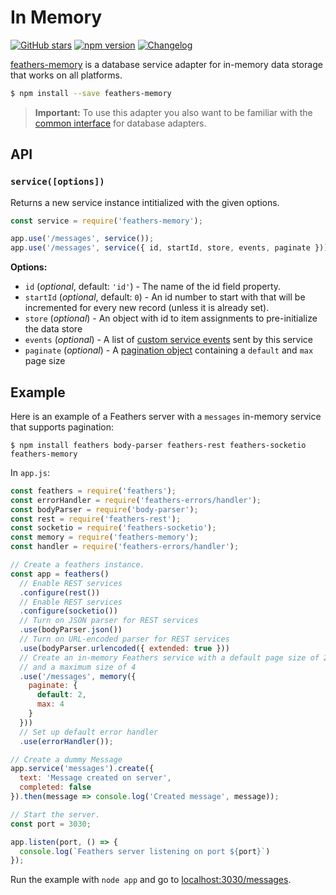 # In Memory

[![GitHub stars](https://img.shields.io/github/stars/feathersjs/feathers-memory.svg?style=social&label=Star)](https://github.com/feathersjs/feathers-memory/)
[![npm version](https://img.shields.io/npm/v/feathers-memory.svg?style=flat-square)](https://www.npmjs.com/package/feathers-memory)
[![Changelog](https://img.shields.io/badge/changelog-.md-blue.svg?style=flat-square)](https://github.com/feathersjs/feathers-memory/blob/master/CHANGELOG.md)

[feathers-memory](https://github.com/feathersjs/feathers-memory/) is a database service adapter for in-memory data storage that works on all platforms.

```bash
$ npm install --save feathers-memory
```

> **Important:** To use this adapter you also want to be familiar with the [common interface](./common.md) for database adapters.


## API

### `service([options])`

Returns a new service instance intitialized with the given options.

```js
const service = require('feathers-memory');

app.use('/messages', service());
app.use('/messages', service({ id, startId, store, events, paginate }));
```

__Options:__

- `id` (*optional*, default: `'id'`) - The name of the id field property.
- `startId` (*optional*, default: `0`) - An id number to start with that will be incremented for every new record (unless it is already set).
- `store` (*optional*) - An object with id to item assignments to pre-initialize the data store
- `events` (*optional*) - A list of [custom service events](../real-time/events.md#custom-events) sent by this service
- `paginate` (*optional*) - A [pagination object](pagination.md) containing a `default` and `max` page size


## Example

Here is an example of a Feathers server with a `messages` in-memory service that supports pagination:

```
$ npm install feathers body-parser feathers-rest feathers-socketio feathers-memory
```

In `app.js`:

```js
const feathers = require('feathers');
const errorHandler = require('feathers-errors/handler');
const bodyParser = require('body-parser');
const rest = require('feathers-rest');
const socketio = require('feathers-socketio');
const memory = require('feathers-memory');
const handler = require('feathers-errors/handler');

// Create a feathers instance.
const app = feathers()
  // Enable REST services
  .configure(rest())
  // Enable REST services
  .configure(socketio())
  // Turn on JSON parser for REST services
  .use(bodyParser.json())
  // Turn on URL-encoded parser for REST services
  .use(bodyParser.urlencoded({ extended: true }))
  // Create an in-memory Feathers service with a default page size of 2 items
  // and a maximum size of 4
  .use('/messages', memory({
    paginate: {
      default: 2,
      max: 4
    }
  }))
  // Set up default error handler
  .use(errorHandler());

// Create a dummy Message
app.service('messages').create({
  text: 'Message created on server',
  completed: false
}).then(message => console.log('Created message', message));

// Start the server.
const port = 3030;

app.listen(port, () => {
  console.log(`Feathers server listening on port ${port}`)
});
```

Run the example with `node app` and go to [localhost:3030/messages](http://localhost:3030/messages).
